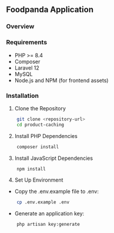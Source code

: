 ## Foodpanda Application

### Overview

### Requirements

- PHP >= 8.4
- Composer
- Laravel 12
- MySQL
- Node.js and NPM (for frontend assets)

### Installation

1. Clone the Repository

```bash
    git clone <repository-url>
    cd product-caching
```
2. Install PHP Dependencies

```bash
    composer install
```
3. Install JavaScript Dependencies

```bash
    npm install
```
4. Set Up Environment
- Copy the .env.example file to .env:

```bash
    cp .env.example .env
```
- Generate an application key:
```bash
    php artisan key:generate
```